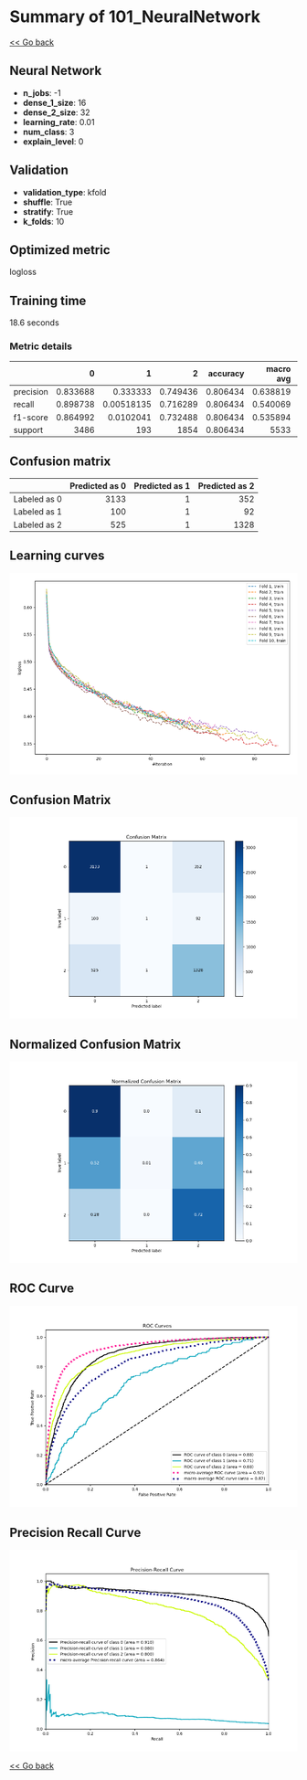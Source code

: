 # Summary of 101_NeuralNetwork

[<< Go back](../README.md)


## Neural Network
- **n_jobs**: -1
- **dense_1_size**: 16
- **dense_2_size**: 32
- **learning_rate**: 0.01
- **num_class**: 3
- **explain_level**: 0

## Validation
 - **validation_type**: kfold
 - **shuffle**: True
 - **stratify**: True
 - **k_folds**: 10

## Optimized metric
logloss

## Training time

18.6 seconds

### Metric details
|           |           0 |            1 |           2 |   accuracy |   macro avg |   weighted avg |   logloss |
|:----------|------------:|-------------:|------------:|-----------:|------------:|---------------:|----------:|
| precision |    0.833688 |   0.333333   |    0.749436 |   0.806434 |    0.638819 |       0.788004 |  0.532826 |
| recall    |    0.898738 |   0.00518135 |    0.716289 |   0.806434 |    0.540069 |       0.806434 |  0.532826 |
| f1-score  |    0.864992 |   0.0102041  |    0.732488 |   0.806434 |    0.535894 |       0.790776 |  0.532826 |
| support   | 3486        | 193          | 1854        |   0.806434 | 5533        |    5533        |  0.532826 |


## Confusion matrix
|              |   Predicted as 0 |   Predicted as 1 |   Predicted as 2 |
|:-------------|-----------------:|-----------------:|-----------------:|
| Labeled as 0 |             3133 |                1 |              352 |
| Labeled as 1 |              100 |                1 |               92 |
| Labeled as 2 |              525 |                1 |             1328 |

## Learning curves
![Learning curves](learning_curves.png)
## Confusion Matrix

![Confusion Matrix](confusion_matrix.png)


## Normalized Confusion Matrix

![Normalized Confusion Matrix](confusion_matrix_normalized.png)


## ROC Curve

![ROC Curve](roc_curve.png)


## Precision Recall Curve

![Precision Recall Curve](precision_recall_curve.png)



[<< Go back](../README.md)
